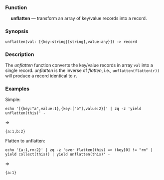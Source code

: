 ### Function

&emsp; **unflatten** &mdash; transform an array of key/value records into a
record.

### Synopsis

```
unflatten(val: [{key:string|[string],value:any}]) -> record
```
### Description
The _unflatten_ function converts the key/value records in array `val` into
a single record. _unflatten_ is the inverse of _flatten_, i.e., `unflatten(flatten(r))`
will produce a record identical to `r`.

### Examples
Simple:
```mdtest-command
echo '[{key:"a",value:1},{key:["b"],value:2}]' | zq -z 'yield unflatten(this)' -
```
=>
```mdtest-output
{a:1,b:2}
```

Flatten to unflatten:
```mdtest-command
echo '{a:1,rm:2}' | zq -z 'over flatten(this) => (key[0] != "rm" | yield collect(this)) | yield unflatten(this)' -
```
=>
```mdtest-output
{a:1}
```
